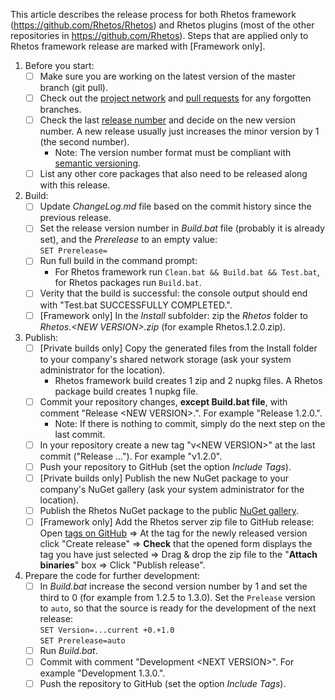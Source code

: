 This article describes the release process for both Rhetos framework (<https://github.com/Rhetos/Rhetos>) and Rhetos plugins (most of the other repositories in <https://github.com/Rhetos>). Steps that are applied only to Rhetos framework release are marked with [Framework only].

1. Before you start:
    * [ ] Make sure you are working on the latest version of the master branch (git pull).
    * [ ] Check out the [project network](https://github.com/Rhetos/Rhetos/network)
       and [pull requests](https://github.com/Rhetos/Rhetos/pulls) for any forgotten branches.
    * [ ] Check the last [release number](https://github.com/Rhetos/Rhetos/releases) and decide on the new version number.
        A new release usually just increases the minor version by 1 (the second number).
      * Note: The version number format must be compliant with [semantic versioning](https://semver.org/).
    * [ ] List any other core packages that also need to be released along with this release.
2. Build:
    * [ ] Update *ChangeLog.md* file based on the commit history since the previous release.
    * [ ] Set the release version number in *Build.bat* file (probably it is already set), and the *Prerelease* to an empty value:<br/>
        `SET Prerelease=`
    * [ ] Run full build in the command prompt:
      * For Rhetos framework run `Clean.bat && Build.bat && Test.bat`, for Rhetos packages run `Build.bat`.
    * [ ] Verity that the build is successful: the console output should end with "Test.bat SUCCESSFULLY COMPLETED.".
    * [ ] [Framework only] In the *Install* subfolder: zip the *Rhetos* folder to *Rhetos.&lt;NEW VERSION&gt;.zip* (for example Rhetos.1.2.0.zip).
3. Publish:
    * [ ] [Private builds only] Copy the generated files from the Install folder to your company's shared network storage (ask your system administrator for the location).
      * Rhetos framework build creates 1 zip and 2 nupkg files. A Rhetos package build creates 1 nupkg file.
    * [ ] Commit your repository changes, **except Build.bat file**, with comment "Release &lt;NEW VERSION&gt;.".
        For example "Release 1.2.0.".
      * Note: If there is nothing to commit, simply do the next step on the last commit.
    * [ ] In your repository create a new tag "v&lt;NEW VERSION&gt;" at the last commit ("Release ...").
        For example "v1.2.0".
    * [ ] Push your repository to GitHub (set the option *Include Tags*).
    * [ ] [Private builds only] Publish the new NuGet package to your company's NuGet gallery (ask your system administrator for the location).
    * [ ] Publish the Rhetos NuGet package to the public [NuGet gallery](https://www.nuget.org/packages/manage/upload).
    * [ ] [Framework only] Add the Rhetos server zip file to GitHub release: Open [tags on GitHub](https://github.com/Rhetos/Rhetos/tags)
        => At the tag for the newly released version click "Create release"
        => **Check** that the opened form displays the tag you have just selected
        => Drag & drop the zip file to the "**Attach binaries**" box
        => Click "Publish release".
4. Prepare the code for further development:
    * [ ] In *Build.bat* increase the second version number by 1 and set the third to 0 (for example from 1.2.5 to 1.3.0). Set the `Prelease` version to `auto`, so that the source is ready for the development of the next release:<br/>
          `SET Version=...current +0.+1.0`<br/>
          `SET Prerelease=auto`
    * [ ] Run *Build.bat*.
    * [ ] Commit with comment "Development &lt;NEXT VERSION&gt;". For example "Development 1.3.0.".
    * [ ] Push the repository to GitHub (set the option *Include Tags*).
